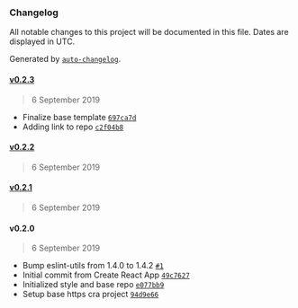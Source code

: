### Changelog

All notable changes to this project will be documented in this file. Dates are displayed in UTC.

Generated by [`auto-changelog`](https://github.com/CookPete/auto-changelog).

#### [v0.2.3](https://github.com/louisgv/lra/compare/v0.2.2...v0.2.3)

> 6 September 2019

- Finalize base template [`697ca7d`](https://github.com/louisgv/lra/commit/697ca7df80f2c427af68035c1a6eef95f5b65e90)
- Adding link to repo [`c2f04b8`](https://github.com/louisgv/lra/commit/c2f04b8a4065edda7ef9055a6dc6782e73820257)

#### [v0.2.2](https://github.com/louisgv/lra/compare/v0.2.1...v0.2.2)

> 6 September 2019

#### [v0.2.1](https://github.com/louisgv/lra/compare/v0.2.0...v0.2.1)

> 6 September 2019

#### v0.2.0

> 6 September 2019

- Bump eslint-utils from 1.4.0 to 1.4.2 [`#1`](https://github.com/louisgv/lra/pull/1)
- Initial commit from Create React App [`49c7627`](https://github.com/louisgv/lra/commit/49c7627024b91fcced58e666b99320c92eae7aea)
- Initialized style and base repo [`e077bb9`](https://github.com/louisgv/lra/commit/e077bb909444932fc6dcddc06ba747128bea465d)
- Setup base https cra project [`94d9e66`](https://github.com/louisgv/lra/commit/94d9e665c787ffa3868656772ae1fe3fb2b3c4bf)
